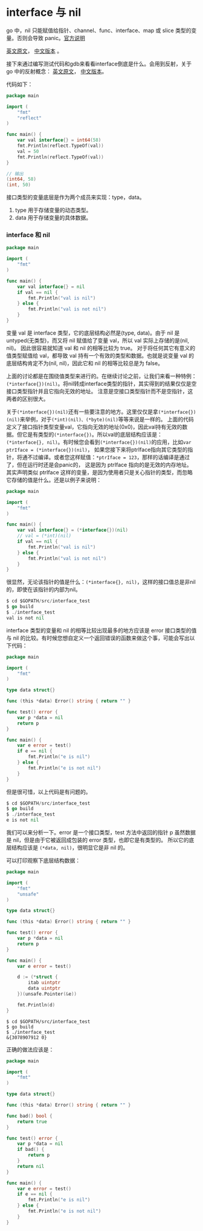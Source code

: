 interface 与 nil
===

go 中，nil 只能赋值给指针、channel、func、interface、map 或 slice 类型的变量。否则会导致 panic。[官方说明](http://pkg.golang.org/pkg/builtin/#Type)

[英文原文](http://golang.org/doc/go_faq.html#nil_error)，
[中文版本](http://my.oschina.net/chai2010/blog/117923) 。

接下来通过编写测试代码和gdb来看看interface倒底是什么。会用到反射，关于 go 中的反射概念：
[英文原文](http://blog.golang.org/laws-of-reflection)，
[中文版本](http://mikespook.com/2011/09/%E5%8F%8D%E5%B0%84%E7%9A%84%E8%A7%84%E5%88%99/)。

代码如下：

```go
package main

import (
    "fmt"
    "reflect"
)

func main() {
    var val interface{} = int64(58)
    fmt.Println(reflect.TypeOf(val))
    val = 50
    fmt.Println(reflect.TypeOf(val))
}

// 输出
(int64, 58)
(int, 50)
```

接口类型的变量底层是作为两个成员来实现：type，data。

1. type 用于存储变量的动态类型。
2. data 用于存储变量的具体数据。

### interface 和 nil

```go
package main

import (
    "fmt"
)

func main() {
    var val interface{} = nil
    if val == nil {
        fmt.Println("val is nil")
    } else {
        fmt.Println("val is not nil")
    }
}
```

变量 val 是 interface 类型，它的底层结构必然是(type, data)。由于 nil 是 untyped(无类型)，而又将 nil 赋值给了变量 val，所以 val 实际上存储的是(nil, nil)。
因此很容易就知道 val 和 nil 的相等比较为 true。
对于将任何其它有意义的值类型赋值给 val，都导致 val 持有一个有效的类型和数据。也就是说变量 val 的底层结构肯定不为(nil, nil)，因此它和 nil 的相等比较总是为 false。

上面的讨论都是在围绕值类型来进行的。在继续讨论之前，让我们来看一种特例：`(*interface{})(nil)`。将nil转成interface类型的指针，其实得到的结果仅仅是空接口类型指针并且它指向无效的地址。
注意是空接口类型指针而不是空指针，这两者的区别很大。

关于`(*interface{})(nil)`还有一些要注意的地方。这里仅仅是拿`(*interface{})(nil)`来举例，对于`(*int)(nil)、(*byte)(nil)`等等来说是一样的。
上面的代码定义了接口指针类型变量val，它指向无效的地址(0x0)，因此val持有无效的数据。但它是有类型的`(*interface{})`。所以val的底层结构应该是：
`(*interface{}, nil)`。有时候您会看到`(*interface{})(nil)`的应用，比如`var ptrIface = (*interface{})(nil)`，
如果您接下来将ptrIface指向其它类型的指针，将通不过编译。或者您这样赋值：`*ptrIface = 123`，那样的话编译是通过了，但在运行时还是会panic的，
这是因为 ptrIface 指向的是无效的内存地址。其实声明类似 ptrIface 这样的变量，是因为使用者只是关心指针的类型，而忽略它存储的值是什么。还是以例子来说明：

```go
package main

import (
    "fmt"
)

func main() {
    var val interface{} = (*interface{})(nil)
    // val = (*int)(nil)
    if val == nil {
        fmt.Println("val is nil")
    } else {
        fmt.Println("val is not nil")
    }
}
```

很显然，无论该指针的值是什么：`(*interface{}, nil)`，这样的接口值总是非nil的，即使在该指针的内部为nil。

```go
$ cd $GOPATH/src/interface_test
$ go build
$ ./interface_test
val is not nil
```

interface 类型的变量和 nil 的相等比较出现最多的地方应该是 error 接口类型的值与 nil 的比较。有时候您想自定义一个返回错误的函数来做这个事，可能会写出以下代码：

```go
package main

import (
    "fmt"
)

type data struct{}

func (this *data) Error() string { return "" }

func test() error {
    var p *data = nil
    return p
}

func main() {
    var e error = test()
    if e == nil {
        fmt.Println("e is nil")
    } else {
        fmt.Println("e is not nil")
    }
}
```

但是很可惜，以上代码是有问题的。

```go
$ cd $GOPATH/src/interface_test
$ go build
$ ./interface_test
e is not nil
```

我们可以来分析一下。error 是一个接口类型，test 方法中返回的指针 p 虽然数据是 nil，但是由于它被返回成包装的 error 类型，也即它是有类型的。
所以它的底层结构应该是 `(*data, nil)`，很明显它是非 nil 的。

可以打印观察下底层结构数据：

```go
package main

import (
    "fmt"
    "unsafe"
)

type data struct{}

func (this *data) Error() string { return "" }

func test() error {
    var p *data = nil
    return p
}

func main() {
    var e error = test()

    d := (*struct {
        itab uintptr
        data uintptr
    })(unsafe.Pointer(&e))

    fmt.Println(d)
}
```

```
$ cd $GOPATH/src/interface_test
$ go build
$ ./interface_test
&{3078907912 0}
```

正确的做法应该是：

```go
package main

import (
    "fmt"
)

type data struct{}

func (this *data) Error() string { return "" }

func bad() bool {
    return true
}

func test() error {
    var p *data = nil
    if bad() {
        return p
    }
    return nil
}

func main() {
    var e error = test()
    if e == nil {
        fmt.Println("e is nil")
    } else {
        fmt.Println("e is not nil")
    }
}
```
